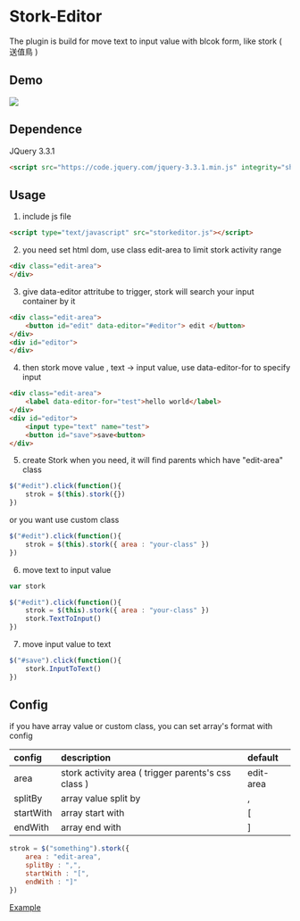 # Stork-Editor
The plugin is build for move text to input value with blcok form, like stork ( 送值鳥 )

## Demo
![](assets/demo.gif)

## Dependence

JQuery 3.3.1
```html
<script src="https://code.jquery.com/jquery-3.3.1.min.js" integrity="sha256-FgpCb/KJQlLNfOu91ta32o/NMZxltwRo8QtmkMRdAu8=" crossorigin="anonymous"></script>
```

## Usage

1. include js file
```html
<script type="text/javascript" src="storkeditor.js"></script>
```
2. you need set html dom, use class edit-area to limit stork activity range
```html
<div class="edit-area">
</div>
```

3. give data-editor attritube to trigger, stork will search your input container by it 
```html
<div class="edit-area">
    <button id="edit" data-editor="#editor"> edit </button>
</div>
<div id="editor">
</div>
```

4. then stork move value , text -> input value, use data-editor-for to specify input
```html
<div class="edit-area">
    <label data-editor-for="test">hello world</label>
</div>
<div id="editor">
    <input type="text" name="test">
    <button id="save">save<button>
</div>
```

5. create Stork when you need, it will find parents which have "edit-area" class
```js
$("#edit").click(function(){
    strok = $(this).stork({})
})
```
or you want use custom class
```js
$("#edit").click(function(){
    strok = $(this).stork({ area : "your-class" })
})
```

6. move text to input value 
```js
var stork

$("#edit").click(function(){
    strok = $(this).stork({ area : "your-class" })
    stork.TextToInput()
})
```

7. move input value to text
```js
$("#save").click(function(){
    stork.InputToText()
})
```


## Config

if you have array value or custom class, you can set array's format with config 

 config     | description                                           | default
:-----------|:------------------------------------------------------|:-------
 area       | stork activity area ( trigger parents's css class )   | edit-area
 splitBy    | array value split by                                  | ,
 startWith  | array start with                                      | [
 endWith    | array end with                                        | ]
 
```js
strok = $("something").stork({ 
    area : "edit-area",  
    splitBy : ",",       
    startWith : "[",     
    endWith : "]"       
})
```

<a href="https://github.com/pkpk520/Stork-Editor/tree/master/example">Example</a>
